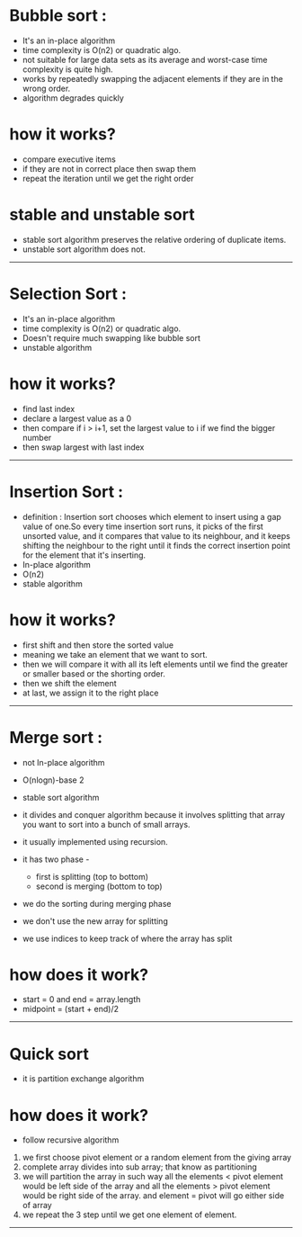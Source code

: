 # Bubble sort : 
- It's an in-place algorithm
- time complexity is O(n2) or quadratic algo.
- not suitable for large data sets as its average and worst-case time complexity is quite high.
- works by repeatedly swapping the adjacent elements if they are in the wrong order.
- algorithm degrades quickly

# how it works?
- compare executive items
- if they are not in correct place then swap them
- repeat the iteration until we get the right order

# stable and unstable sort
- stable sort algorithm preserves the relative ordering of duplicate items.
- unstable sort algorithm does not.

--------------------------------------------------------------------------------------------------------

# Selection Sort :
- It's an in-place algorithm
- time complexity is O(n2) or quadratic algo.
- Doesn't require much swapping like bubble sort
- unstable algorithm

# how it works?
- find last index
- declare a largest value as a 0
- then compare if i > i+1, set the largest value to i if we find the bigger number
- then swap largest with last index

--------------------------------------------------------------------------------------------------------

# Insertion Sort : 
- definition : Insertion sort chooses which element to insert using a gap value of one.So every time insertion sort runs, 
it picks of the first unsorted value, and it compares that value to its neighbour, and 
it keeps shifting the neighbour to the right until it finds the correct insertion point for the element that it's inserting.
- In-place algorithm
- O(n2)
- stable algorithm


# how it works?
- first shift and then store the sorted value
- meaning we take an element that we want to sort. 
- then we will compare it with all its left elements until we find the greater or smaller based or the shorting order.
- then we shift the element
- at last, we assign it to the right place

--------------------------------------------------------------------------------------------------------

# Merge sort :
- not In-place algorithm
- O(nlogn)-base 2 
- stable sort algorithm


- it divides and conquer algorithm because it involves splitting that array you want to sort into a bunch of small arrays.
- it usually implemented using recursion.
- it has two phase -
  - first is splitting (top to bottom)
  - second is merging (bottom to top)
- we do the sorting during merging phase
- we don't use the new array for splitting
- we use indices to keep track of where the array has split

# how does it work?
- start = 0 and end = array.length
- midpoint = (start + end)/2


--------------------------------------------------------------------------------------------------------
# Quick sort 
- it is partition exchange algorithm


# how does it work?
- follow recursive algorithm
1. we first choose pivot element or a random element from the giving array
2. complete array divides into sub array; that know as partitioning
3. we will partition the array in such way all the elements < pivot element would be left side of the array and 
all the elements > pivot element would be right side of the array. and element = pivot will go either side of array
4. we repeat the 3 step until we get one element of element.

--------------------------------------------------------------------------------------------------------